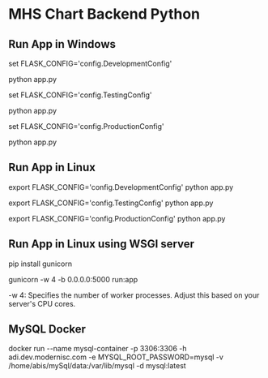 


# MHS Chart Backend Python

## Run App in Windows
set FLASK_CONFIG='config.DevelopmentConfig'

python app.py


set FLASK_CONFIG='config.TestingConfig'

python app.py

set FLASK_CONFIG='config.ProductionConfig'

python app.py

## Run App in Linux
export FLASK_CONFIG='config.DevelopmentConfig'
python app.py

export FLASK_CONFIG='config.TestingConfig'
python app.py

export FLASK_CONFIG='config.ProductionConfig'
python app.py


## Run App in Linux using WSGI server
pip install gunicorn

gunicorn -w 4 -b 0.0.0.0:5000 run:app

-w 4: Specifies the number of worker processes. Adjust this based on your server's CPU cores.

## MySQL Docker
docker run --name mysql-container -p 3306:3306 -h adi.dev.modernisc.com -e MYSQL_ROOT_PASSWORD=mysql -v /home/abis/mySql/data:/var/lib/mysql -d mysql:latest
